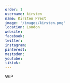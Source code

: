```yaml
---
order: 1
username: kirsten
name: Kirsten Prest
image: '/images/kirsten.png'
location: London
website:
facebook:
twitter:
instagram: 
pinterest:
mastodon: 
youtube:
tiktok:
---
```

WIP